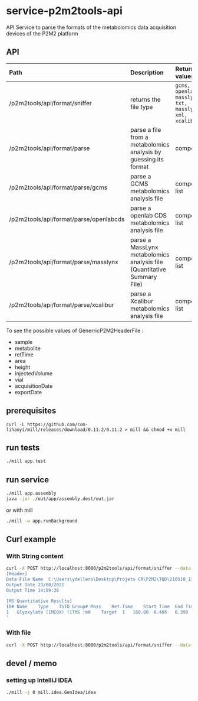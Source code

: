 # service-p2m2tools-api

API Service to parse the formats of the metabolomics data acquisition devices of the P2M2 platform

## API

| Path                             | Description                                     | Return values                                            | Return values         |
|:---------------------------------|:------------------------------------------------|:---------------------------------------------------------|:----------------------|
| /p2m2tools/api/format/sniffer    | returns the file type                           | `gcms, openlabcds, masslynx-txt, masslynx-xml, xcalibur` | { format : `value`}   |
| /p2m2tools/api/format/parse      | parse a file from a metabolomics analysis by guessing its format | compound                                                 |     [ { `GenerricP2M2HeaderFile`  : `value` } {} ]                   |
| /p2m2tools/api/format/parse/gcms | parse a GCMS metabolomics analysis file         | compound list                                            | [ { `GenerricP2M2HeaderFile`  : `value` } {} ] |
| /p2m2tools/api/format/parse/openlabcds    | parse a openlab CDS metabolomics analysis file  | compound list                                            | [ { `GenerricP2M2HeaderFile`  : `value` } {} ] |
| /p2m2tools/api/format/parse/masslynx    | parse a MassLynx metabolomics analysis file (Quantitative Summary File) | compound list                                            | [ { `GenerricP2M2HeaderFile`  : `value` } {} ] |
| /p2m2tools/api/format/parse/xcalibur    | parse a Xcalibur metabolomics analysis file     | compound list                                            | [ { `GenerricP2M2HeaderFile`  : `value` } {} ] |


To see the possible values of GenerricP2M2HeaderFile :
- sample
- metabolite
- retTime
- area
- height
- injectedVolume
- vial
- acquisitionDate
- exportDate

## prerequisites

``` 
curl -L https://github.com/com-lihaoyi/mill/releases/download/0.11.2/0.11.2 > mill && chmod +x mill
```
## run tests

```bash
./mill app.test
```

## run service

```bash
./mill app.assembly
java -jar ./out/app/assembly.dest/out.jar
```

or with mill 
```bash
./mill -w app.runBackground
```

## Curl example

### With String content

```bash
curl -X POST http://localhost:8080/p2m2tools/api/format/sniffer --data-raw '
[Header]
Data File Name	C:\Users\ydellero\Desktop\Projets CR\P2M2\TQD\210510_13C_Younes\13CPROT2.qgd
Output Date	23/08/2021
Output Time	14:09:36

[MS Quantitative Results]
ID#	Name	Type	ISTD Group#	Mass	Ret.Time	Start Time	End Time	A/H	Area	Height	Conc.	Mode	Peak#	Std.Ret.Time	Calibration Curve	3rd	2nd	1st	Constant	Ref.Ion Area	Ref.Ion Height	Ref.Ion Set Ratio	Ref.Ion Ratio	Recovery	SI	Ref.Ion1 m/z	Ref.Ion1 Area	Ref.Ion1 Height	Ref.Ion1 Set Ratio	Ref.Ion1 Ratio	Ref.Ion2 m/z	Ref.Ion2 Area	Ref.Ion2 Height	Ref.Ion2 Set Ratio	Ref.Ion2 Ratio	Ref.Ion3 m/z	Ref.Ion3 Area	Ref.Ion3 Height	Ref.Ion3 Set Ratio	Ref.Ion3 Ratio	Ref.Ion4 m/z	Ref.Ion4 Area	Ref.Ion4 Height	Ref.Ion4 Set Ratio	Ref.Ion4 Ratio	Ref.Ion5 m/z	Ref.Ion5 Area	Ref.Ion5 Height	Ref.Ion5 Set Ratio	Ref.Ion5 Ratio	Ret. Index	S/N	Unit	Description	Threshold
1	Glyoxylate (1MEOX) (1TMS )m0	Target	1	160.00	6.405	6.393	6.423	1.080	14	13	0.00029	Auto	3	6.400	Default	0	0	0	0	0	0	84.50	0.00	0.00	18	73.00	0	0	84.50	0.00	59.00	142	129	49.59	1014.29	0	0	0	0	0	0	0	0	0	0	0	0	0	0	0	1218	4.87	mg/L		0.00000
'
```
### With file

```bash
curl -X POST http://localhost:8080/p2m2tools/api/format/sniffer --data-binary @app/test/resources/xcalibur.xls 
```

## devel / memo


### setting up IntelliJ IDEA
```bash
./mill -j 0 mill.idea.GenIdea/idea
```
